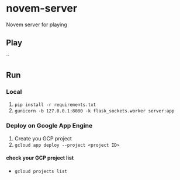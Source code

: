 # novem-server
Novem server for playing

## Play
``


## Run
### Local
1. `pip install -r requirements.txt`
2. `gunicorn -b 127.0.0.1:8080 -k flask_sockets.worker server:app`

### Deploy on Google App Engine
1. Create you GCP project
2. `gcloud app deploy --project <project ID>`

#### check your GCP project list
- `gcloud projects list`